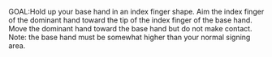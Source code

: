 GOAL:Hold up your base hand in an index finger shape. Aim the index 
  finger of the dominant hand toward the tip of the index finger of the base 
  hand.  Move the dominant hand toward the base hand but do not make 
  contact. Note: the base hand must be somewhat higher than your normal signing 
  area.